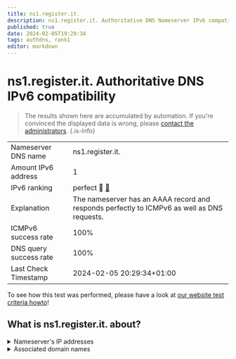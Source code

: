 ```yaml
---
title: ns1.register.it.
description: ns1.register.it. Authoritative DNS Nameserver IPv6 compatibility
published: true
date: 2024-02-05T19:29:34
tags: authdns, rank1
editor: markdown
---
```


# ns1.register.it. Authoritative DNS IPv6 compatibility

> The results shown here are accumulated by automation. If you're convinced the displayed data is wrong, please [contact the administrators](/howto/chat). 
{.is-info}




|   |   |
| - | - |
| Nameserver DNS name | ns1.register.it.
| Amount IPv6 address | 1
| IPv6 ranking | perfect :1st_place_medal: [🔗](/howto/ranking) |
| Explanation | The nameserver has an AAAA record and responds perfectly to ICMPv6 as well as DNS requests. |
| ICMPv6 success rate | 100%|
| DNS query success rate | 100% |
| Last Check Timestamp | 2024-02-05 20:29:34+01:00 |

To see how this test was performed, please have a look at [our website test criteria howto](/howto/testcriteria/authdns)!


## What is ns1.register.it. about?




<details>
<summary>Nameserver's IP addresses</summary>

2604:e180:1032::ffff:6ba2:c590

</details>



<details>
<summary>Associated domain names</summary>

www.recordati.com

</details>
